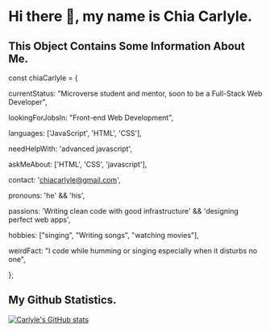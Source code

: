 # Hi there 👋, my name is Chia Carlyle.


## This Object Contains Some Information About Me.
const chiaCarlyle = {

  currentStatus: "Microverse student and mentor, soon to be a Full-Stack Web Developer",
  
  lookingForJobsIn: "Front-end Web Development",
  
  languages: ['JavaScript', 'HTML', 'CSS'],
  
  needHelpWith: 'advanced javascript',
  
  askMeAbout: ['HTML', 'CSS', 'javascript'],
  
  contact: 'chiacarlyle@gmail.com',
  
  pronouns: 'he' && 'his',
  
  passions: 'Writing clean code with good infrastructure' && 'designing perfect web apps',
  
  hobbies: ["singing", "Writing songs", "watching movies"],
  
  weirdFact: "I code while humming or singing especially when it disturbs no one",
  
};

## My Github Statistics.
[![Carlyle's GitHub stats](https://github-readme-stats.vercel.app/api?username=carlylechia&show_icons=true&theme=dark)](https://github.com/carlylechia/github-readme-stats)
